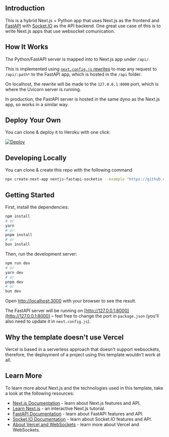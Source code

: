 ## Introduction

This is a hybrid Next.js + Python app that uses Next.js as the frontend and [FastAPI](https://fastapi.tiangolo.com/) with [Socket.IO](https://python-socketio.readthedocs.io/en/stable/) as the API backend. One great use case of this is to write Next.js apps that use websocket comunication.

## How It Works

The Python/FastAPI server is mapped into to Next.js app under `/api/`.

This is implemented using [`next.config.js` rewrites](https://github.com/imcarlosguerrero/nextjs-fastapi-socketio-template/blob/main/next.config.mjs) to map any request to `/api/:path*` to the FastAPI app, which is hosted in the `/api` folder.

On localhost, the rewrite will be made to the `127.0.0.1:8000` port, which is where the Uvicorn server is running.

In production, the FastAPI server is hosted in the same dyno as the Next.js app, so works in a similar way.

## Deploy Your Own

You can clone & deploy it to Heroku with one click:

[![Deploy](https://www.herokucdn.com/deploy/button.svg)](https://www.heroku.com/deploy?template=https://github.com/imcarlosguerrero/nextjs-fastapi-socketio-template)

## Developing Locally

You can clone & create this repo with the following command

```bash
npx create-next-app nextjs-fastapi-socketio --example "https://github.com/imcarlosguerrero/nextjs-fastapi-socketio-template"
```

## Getting Started

First, install the dependencies:

```bash
npm install
# or
yarn
# or
pnpm install
# or
bun install
```

Then, run the development server:

```bash
npm run dev
# or
yarn dev
# or
pnpm dev
# or
bun dev
```

Open [http://localhost:3000](http://localhost:3000) with your browser to see the result.

The FastAPI server will be running on [http://127.0.0.1:8000](http://127.0.0.1:8000) – feel free to change the port in `package.json` (you'll also need to update it in `next.config.js`).

## Why the template doesn't use Vercel

Vercel is based in a serverless approach that doesn't support websockets, therefore, the deployment of a project using this template wouldn't work at all.

## Learn More

To learn more about Next.js and the technologies used in this template, take a look at the following resources:

-   [Next.js Documentation](https://nextjs.org/docs) - learn about Next.js features and API.
-   [Learn Next.js](https://nextjs.org/learn) - an interactive Next.js tutorial.
-   [FastAPI Documentation](https://fastapi.tiangolo.com/) - learn about FastAPI features and API.
-   [Socket.IO Documentation](https://python-socketio.readthedocs.io/en/stable/) - learn about Socket.IO features and API.
-   [About Vercel and WebSockets](https://vercel.com/guides/do-vercel-serverless-functions-support-websocket-connections) - learn more about Vercel and WebSockets.